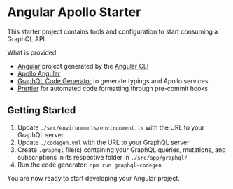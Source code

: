 # Angular Apollo Starter

This starter project contains tools and configuration to start consuming a GraphQL API.

What is provided:
-  [Angular](https://angular.io/) project generated by the [Angular CLI](https://angular.io/cli)
-  [Apollo Angular](https://www.apollographql.com/docs/angular)
-  [GraphQL Code Generator](https://graphql-code-generator.com/) to generate typings and Apollo services
-  [Prettier](https://prettier.io/) for automated code formatting through pre-commit hooks

## Getting Started

1. Update `./src/environments/environment.ts` with the URL to your GraphQL server
1. Update `./codegen.yml` with the URL to your GraphQL server
1. Create `.graphql` file(s) containing your GraphQL queries, mutations, and subscriptions in its respective folder in `./src/app/graphql/`
1. Run the code generator: `npm run graphql-codegen`

You are now ready to start developing your Angular project.
